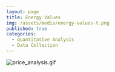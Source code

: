 ```yaml
---
layout: page
title: Energy Values
img: /assets/media/energy-values-t.png
published: true
categories:
  - Quantitative Analysis
  - Data Collection
---
```



![price_analysis.gif]({{site.baseurl}}/assets/media/price_analysis.gif)
